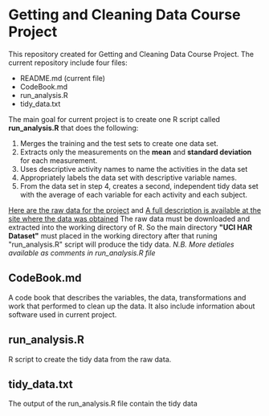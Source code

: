 Getting and Cleaning Data Course Project
=======
This repository created for Getting and Cleaning Data Course Project.
The current repository include four files:
* README.md (current file)
* CodeBook.md
* run_analysis.R
* tidy_data.txt

The main goal for current project is to create one R script called **run_analysis.R** that does the following:
1. Merges the training and the test sets to create one data set.
2. Extracts only the measurements on the **mean** and **standard deviation** for each measurement.
3. Uses descriptive activity names to name the activities in the data set
4. Appropriately labels the data set with descriptive variable names.
5. From the data set in step 4, creates a second, independent tidy data set with the average of each variable for each activity and each subject.

[Here are the raw data for the project](https://d396qusza40orc.cloudfront.net/getdata%2Fprojectfiles%2FUCI%20HAR%20Dataset.zip)
and [A full description is available at the site where the data was obtained](http://archive.ics.uci.edu/ml/datasets/Human+Activity+Recognition+Using+Smartphones)
The raw data must be downloaded and extracted into the working directory of R. So the main directory **"UCI HAR Dataset"** must placed in the working directory after that runing "run_analysis.R" script will produce the tidy data.
*N.B. More detiales available as comments in run_analysis.R file*

CodeBook.md
--------
A code book that describes the variables, the data, transformations and work that performed to clean up the data. It also include information about software used in current project.

run_analysis.R
--------
R script to create the tidy data from the raw data.

tidy_data.txt
--------
The output of the run_analysis.R file contain the tidy data

